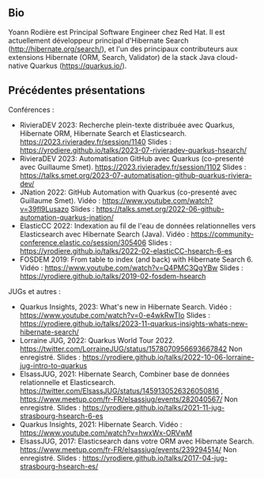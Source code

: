 ## Bio

Yoann Rodière est Principal Software Engineer chez Red Hat.
Il est actuellement développeur principal d'Hibernate Search (http://hibernate.org/search/),
et l'un des principaux contributeurs aux extensions Hibernate (ORM, Search, Validator)
de la stack Java cloud-native Quarkus (https://quarkus.io/).

## Précédentes présentations

Conférences :

* RivieraDEV 2023: Recherche plein-texte distribuée avec Quarkus, Hibernate ORM, Hibernate Search et Elasticsearch.
  https://2023.rivieradev.fr/session/1140
  Slides : https://yrodiere.github.io/talks/2023-07-rivieradev-quarkus-hsearch/
* RivieraDEV 2023: Automatisation GitHub avec Quarkus (co-presenté avec Guillaume Smet).
  https://2023.rivieradev.fr/session/1102
  Slides : https://talks.smet.org/2023-07-automatisation-github-quarkus-riviera-dev/
* JNation 2022: GitHub Automation with Quarkus (co-presenté avec Guillaume Smet).
  Vidéo : https://www.youtube.com/watch?v=39fl9Lusazo
  Slides : https://talks.smet.org/2022-06-github-automation-quarkus-jnation/
* ElasticCC 2022: Indexation au fil de l'eau de données relationnelles vers Elasticsearch avec Hibernate Search (Java).
  Vidéo : https://community-conference.elastic.co/session/305406
  Slides : https://yrodiere.github.io/talks/2022-02-elasticCC-hsearch-6-es
* FOSDEM 2019: From table to index (and back) with Hibernate Search 6.
  Vidéo : https://www.youtube.com/watch?v=Q4PMC3QgYBw
  Slides : https://yrodiere.github.io/talks/2019-02-fosdem-hsearch

JUGs et autres :

* Quarkus Insights, 2023: What's new in Hibernate Search.
  Vidéo : https://www.youtube.com/watch?v=0-e4wkRwTIo
  Slides : https://yrodiere.github.io/talks/2023-11-quarkus-insights-whats-new-hibernate-search/
* Lorraine JUG, 2022: Quarkus World Tour 2022.
  https://twitter.com/LorraineJUG/status/1578070956693667842
  Non enregistré.
  Slides : https://yrodiere.github.io/talks/2022-10-06-lorraine-jug-intro-to-quarkus
* ElsassJUG, 2021: Hibernate Search, Combiner base de données relationnelle et Elasticsearch.
  https://twitter.com/ElsassJUG/status/1459130526326050816 , https://www.meetup.com/fr-FR/elsassjug/events/282040567/
  Non enregistré.
  Slides : https://yrodiere.github.io/talks/2021-11-jug-strasbourg-hsearch-6-es
* Quarkus Insights, 2021: Hibernate Search.
  Vidéo : https://www.youtube.com/watch?v=hwxWx-ORVwM
* ElsassJUG, 2017: Elasticsearch dans votre ORM avec Hibernate Search.
  https://www.meetup.com/fr-FR/elsassjug/events/239294514/
  Non enregistré.
  Slides : https://yrodiere.github.io/talks/2017-04-jug-strasbourg-hsearch-es/